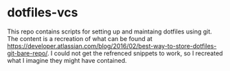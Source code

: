 # dotfiles-vcs
This repo contains scripts for setting up and maintaing dotfiles using git.
The content is a recreation of what can be found at https://developer.atlassian.com/blog/2016/02/best-way-to-store-dotfiles-git-bare-repo/.
I could not get the refrenced snippets to work, so I recreated what I imagine they might have contained.

